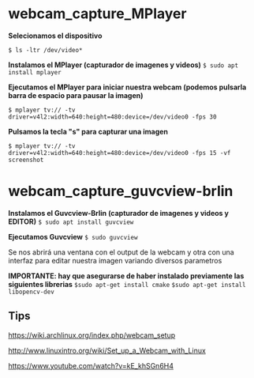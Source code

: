 # webcam_capture_MPlayer

**Selecionamos el dispositivo**

`$ ls -ltr /dev/video*`


**Instalamos el MPlayer (capturador de imagenes y videos)**
`$ sudo apt install mplayer`

**Ejecutamos el MPlayer para iniciar nuestra webcam (podemos pulsarla barra de espacio para pausar la imagen)**

`$ mplayer tv:// -tv driver=v4l2:width=640:height=480:device=/dev/video0 -fps 30`

**Pulsamos la tecla "s" para capturar una imagen**

`$ mplayer tv:// -tv driver=v4l2:width=640:height=480:device=/dev/video0 -fps 15 -vf screenshot`



# webcam_capture_guvcview-brlin

**Instalamos el Guvcview-Brlin (capturador de imagenes y videos y EDITOR)**
`$ sudo apt install guvcview`


**Ejecutamos Guvcview**
`$ sudo guvcview`

Se nos abrirá una ventana con el output de la webcam y otra con una interfaz para editar nuestra imagen variando diversos parametros


**IMPORTANTE: hay que asegurarse de haber instalado previamente las siguientes librerias**
`$sudo apt-get install cmake`
`$sudo apt-get install libopencv-dev`

## Tips
https://wiki.archlinux.org/index.php/webcam_setup

http://www.linuxintro.org/wiki/Set_up_a_Webcam_with_Linux

https://www.youtube.com/watch?v=kE_khSGn6H4

